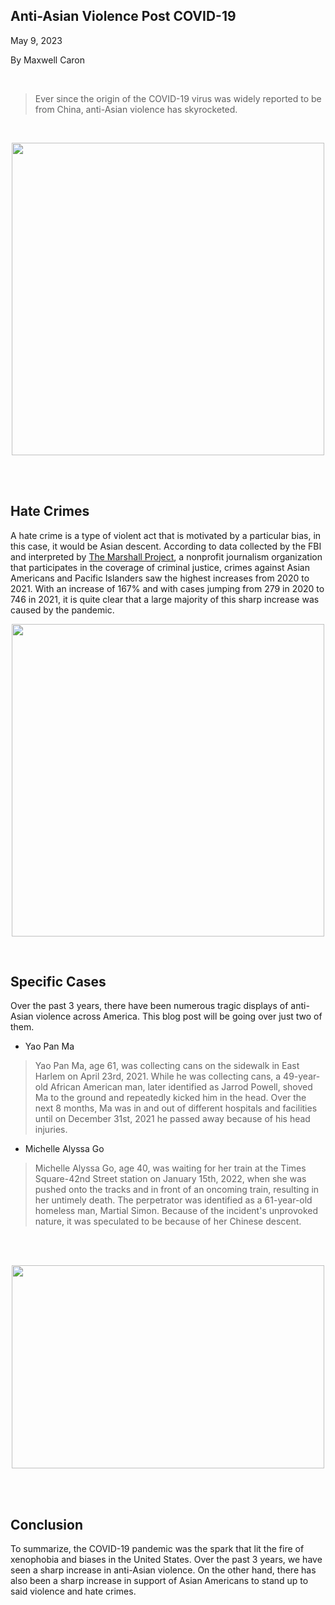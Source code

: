  
 ## Anti-Asian Violence Post COVID-19
 
 May 9, 2023
 
 By Maxwell Caron

<br>

> Ever since the origin of the COVID-19 virus was widely reported to be from China, anti-Asian violence has skyrocketed.

<br>

<p align="center">
  <img src="https://github.com/MaxwellCaron/ethn/assets/69171981/0764e036-3ebd-4c35-ade9-efd5b08ffe7b"  width="500" height="500">
</p>
 
<br><br>

## Hate Crimes

A hate crime is a type of violent act that is motivated by a particular bias, in this case, it would be Asian descent. According to data collected by the FBI and interpreted by [The Marshall Project](https://www.themarshallproject.org/2023/03/25/asian-hate-crime-fbi-black-lgbtq), a nonprofit journalism organization that participates in the coverage of criminal justice, crimes against Asian Americans and Pacific Islanders saw the highest increases from 2020 to 2021. With an increase of 167% and with cases jumping from 279 in 2020 to 746 in 2021, it is quite clear that a large majority of this sharp increase was caused by the pandemic.

<p align="center">
  <img src="https://github.com/MaxwellCaron/ethn/assets/69171981/7c64e50f-5852-456b-8c15-f0c07344207c"  width="500" height="500">
</p>

<br>

## Specific Cases

Over the past 3 years, there have been numerous tragic displays of anti-Asian violence across America. This blog post will be going over just two of them.

- Yao Pan Ma
> Yao Pan Ma, age 61, was collecting cans on the sidewalk in East Harlem on April 23rd, 2021. While he was collecting cans, a 49-year-old African American man, later identified as Jarrod Powell, shoved Ma to the ground and repeatedly kicked him in the head. Over the next 8 months, Ma was in and out of different hospitals and facilities until on December 31st, 2021 he passed away because of his head injuries.

- Michelle Alyssa Go
>  Michelle Alyssa Go, age 40, was waiting for her train at the Times Square-42nd Street station on January 15th, 2022, when she was pushed onto the tracks and in front of an oncoming train, resulting in her untimely death. The perpetrator was identified as a 61-year-old homeless man, Martial Simon. Because of the incident's unprovoked nature, it was speculated to be because of her Chinese descent.

<br><br>

<p align="center">
  <img src="https://github.com/MaxwellCaron/ethn/assets/69171981/5062defd-52de-4d0a-9a6a-467edc587c50"  width="500" height="325">
</p>

<br><br>

## Conclusion

To summarize, the COVID-19 pandemic was the spark that lit the fire of xenophobia and biases in the United States. Over the past 3 years, we have seen a sharp increase in anti-Asian violence. On the other hand, there has also been a sharp increase in support of Asian Americans to stand up to said violence and hate crimes.


 

